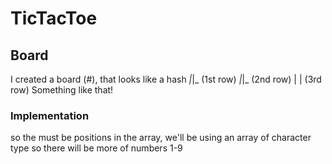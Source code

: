 # TicTacToe

## Board
I created a board (#), that looks like a hash
    _|_|_ (1st row)
    _|_|_ (2nd row)
     | |  (3rd row)
     Something like that!
     
 ### Implementation
 so the must be positions in the array, we'll be using an array of character type
 so there will be more of numbers 1-9